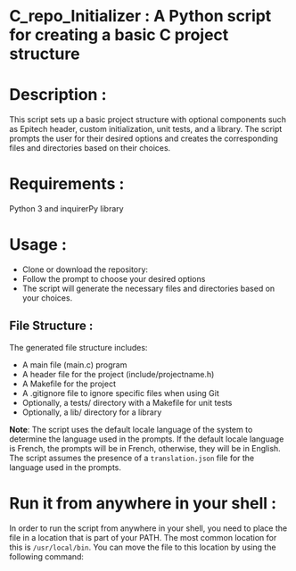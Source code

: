 <div id="top"></div>

<!-- PROJECT LOGO -->
<br />
<h1>C_repo_Initializer : A Python script for creating a basic C project structure</h1>

# Description :
This script sets up a basic project structure with optional components such as Epitech header, custom initialization, unit tests, and a library. The script prompts the user for their desired options and creates the corresponding files and directories based on their choices.

# Requirements : 
Python 3 and inquirerPy library

# Usage :

* Clone or download the repository:<br /> 
* Follow the prompt to choose your desired options
* The script will generate the necessary files and directories based on your choices.

## File Structure :

The generated file structure includes:
- A main file (main.c) program
- A header file for the project (include/projectname.h)
- A Makefile for the project
- A .gitignore file to ignore specific files when using Git
- Optionally, a tests/ directory with a Makefile for unit tests
- Optionally, a lib/ directory for a library

__Note__: The script uses the default locale language of the system to determine the language used in the prompts. If the default locale language is French, the prompts will be in French, otherwise, they will be in English. The script assumes the presence of a `translation.json` file for the language used in the prompts.

# Run it from anywhere in your shell :

In order to run the script from anywhere in your shell, you need to place the file in a location that is part of your PATH. The most common location for this is `/usr/local/bin`. You can move the file to this location by using the following command:
